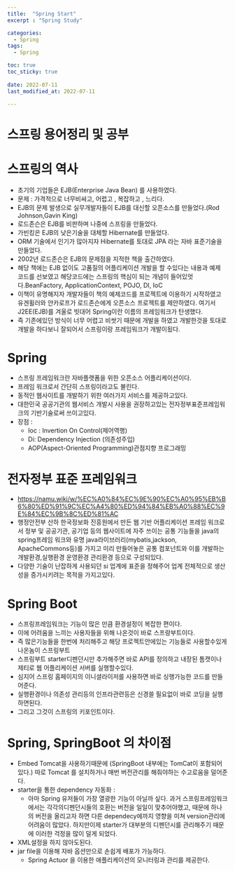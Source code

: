 ```yaml
---
title:  "Spring Start"
excerpt : "Spring Study"

categories:
  - Spring
tags:
  - Spring

toc: true
toc_sticky: true
 
date: 2022-07-11
last_modified_at: 2022-07-11

--- 
```


# 스프링 용어정리 및 공부

#  스프링의 역사
- 초기의 기업들은 EJB(Enterprise Java Bean)
를 사용하였다.
- 문제 : 가격적으로 너무비싸고, 어렵고 , 복잡하고 , 느리다.
- EJB의 문제 발생으로 실무개발자들이 EJB를 대신할 오픈소스를 만들었다.(Rod Johnson,Gavin King)
- 로드존슨은 EJB를 비판하며 나중에 스프링을 만들었다.
- 가빈킹은 EJB의 낮은기술을 대체할 Hibernate를 만들었다.
- ORM 기술에서 인기가 많아지자 Hibernate를 토대로 JPA 라는 자바 표준기술을 만들었다.
- 2002년 로드존슨은 EJB의 문제점을 지적한 책을 출간하였다. 
- 해당 책에는 EJB 없이도 고품질의 어플리케이션 개발을 할 수있다는 내용과 예제 코드를 선보였고 해당코드에는 스프링의 핵심이 되는 개념이 들어있엇다.BeanFactory, ApplicationContext, POJO, DI, IoC
- 이책이 유명해지자 개발자들이 책의 예제코드를 프로젝트에 이용하기 시작하였고
유겐휠러와 얀카로프가 로드존슨에게 오픈소스 프로젝트를 제안하였다.
여기서 J2EE(EJB)를 겨울로 빗대어 Spring이란 이름의 프레임워크가 탄생했다.
- 즉 기존에있던 방식이 너무 어렵고 비쌋기 때문에 개발을 하였고 개발한것을 토대로개발을 하다보니 잘되어서 스프링이랑 프레임워크가 개발이됬다.

# Spring
- 스프링 프레임워크란 자바플랫폼을 위한 오픈소스 어플리케이션이다.
- 프레임 워크로서 간단히 스프링이라고도 불린다.
- 동적인 웹사이트를 개발하기 위한 여러가지 서비스를 제공하고있다.
- 대한민국 공공기관의 웹서비스 개발시 사용을 권장하고있는 전자정부표준프레임워크의 기반기술로써 쓰이고있다.
- 장점 : 
  - Ioc : Invertion On Control(제어역행)
  - Di: Dependency Injection (의존성주입)
  - AOP(Aspect-Oriented Programming)관점지향 프로그래밍

# 전자정부 표준 프레임워크
- https://namu.wiki/w/%EC%A0%84%EC%9E%90%EC%A0%95%EB%B6%80%ED%91%9C%EC%A4%80%ED%94%84%EB%A0%88%EC%9E%84%EC%9B%8C%ED%81%AC
- 행정안전부 산하 한국정보화 진흥원에서 만든 웹 기반 어플리케이션 프레임 워크로서 정부 및 공공기관, 공기업 등의 웹사이트에 자주 쓰이는 공통 기능들을 java의 spring프레임 워크와 유명 java라이브러리(mybatis,jackson, ApacheCommons등)를 가지고 미리 만들어놓은 공통 컴포넌트와 이를 개발하는 개발환경,실행환경 운영환경 관리환경 등으로 구성되있다.
- 다양한 기술이 난잡하게 사용되던 si 업계에 표준을 정해주어 업계 전체적으로 생산성을 증가시키려는 목적을 가지고있다.
  
# Spring Boot
- 스프링프레임워크는 기능이 많은 만큼 환경설정이 복잡한 편이다.
- 이에 어려움을 느끼는 사용자들을 위해 나온것이 바로 스프랑부트이다.
- 즉 많은기능들을 한번에 처리해주고 해당 프로젝트안에있는 기능들로 사용할수있게 나온놈이 스프링부트
- 스프링부트 starter디펜던시만 추가해주면 바로 API를 정의하고 내장된 톰캣이나 제티로 웹 어플리케이션 서버를 실행할수있다.
- 심지어 스프링 홈페이지의 이니셜라이저를 사용하면 바로 싱행가능한 코드를 만들어준다.
- 실행환경이나 의존성 관리등의 인프라관련등은 신경쓸 필요없이 바로 코딩을 실행하면된다.
- 그리고 그것이 스프링의 키포인트이다.

# Spring, SpringBoot 의 차이점
- Embed Tomcat을 사용하기때문에 (SpringBoot 내부에는 TomCat이 포함되어있다.)
따로 Tomcat 를 설치하거나 매번 버전관리를 해줘야하는 수고로움을 덜어준다.
- starter을 통한 dependency 자동화 :
  - 아마 Spring 유저들이 가장 열광한 기능이 아닐까 싶다. 과거 스프링프레임워크에서는 각각의디펜던시들의 호환는 버전을 일일이 맞추어야했고, 때문에 하나의 버전을 올리고자 하면 다른 dependecy에까지 영향을 미쳐 version관리에 어려움이 많았다. 하지만이제 starter가 대부분의 디펜던시를 관리해주기 때문에 이러한 걱정을 많이 덜게 되었다.
- XML설정을 하지 않아도된다.
- jar file을 이용해 자바 옵션만으로 손쉽게 배포가 가능하다.
  - Spring Actuor 을 이용한 애플리케이션의 모니터링과 관리를 제공한다.